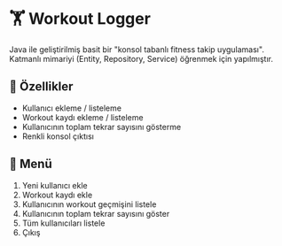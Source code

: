 # 🏋️ Workout Logger

Java ile geliştirilmiş basit bir "konsol tabanlı fitness takip uygulaması".  
Katmanlı mimariyi (Entity, Repository, Service) öğrenmek için yapılmıştır.  

## 🚀 Özellikler
- Kullanıcı ekleme / listeleme  
- Workout kaydı ekleme / listeleme  
- Kullanıcının toplam tekrar sayısını gösterme  
- Renkli konsol çıktısı  

## 📖 Menü
1) Yeni kullanıcı ekle  
2) Workout kaydı ekle  
3) Kullanıcının workout geçmişini listele  
4) Kullanıcının toplam tekrar sayısını göster  
5) Tüm kullanıcıları listele  
0) Çıkış  

